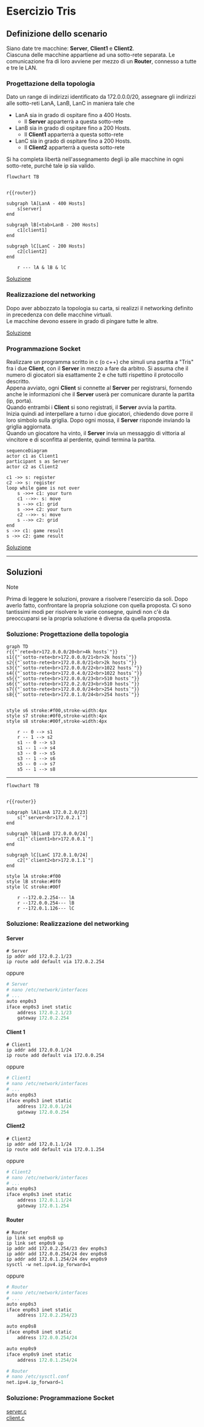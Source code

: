 # Esercizio Tris

## Definizione dello scenario

Siano date tre macchine: **Server**, **Client1** e **Client2**.  
Ciascuna delle macchine appartiene ad una sotto-rete separata.
Le comunicazione fra di loro avviene per mezzo di un **Router**, connesso a tutte e tre le LAN.

### Progettazione della topologia

Dato un range di indirizzi identificato da $172.0.0.0/20$, assegnare gli indirizzi alle sotto-reti LanA, LanB, LanC in maniera tale che

- LanA sia in grado di ospitare fino a 400 Hosts.
  - Il **Server** apparterrà a questa sotto-rete
- LanB sia in grado di ospitare fino a 200 Hosts.
  - Il **Client1** apparterrà a questa sotto-rete
- LanC sia in grado di ospitare fino a 200 Hosts.
  - Il **Client2** apparterrà a questa sotto-rete

Si ha completa libertà nell'assegnamento degli ip alle macchine in ogni sotto-rete, purché tale ip sia valido.

```mermaid
flowchart TB


r{{router}}

subgraph lA[LanA - 400 Hosts]
    s[server]
end

subgraph lB[<tab>LanB - 200 Hosts]
    c1[client1]
end

subgraph lC[LanC - 200 Hosts]
    c2[client2]
end

    r --- lA & lB & lC
```

[Soluzione](#soluzione-progettazione-della-topologia)

### Realizzazione del networking

Dopo aver abbozzato la topologia su carta, si realizzi il networking definito in precedenza con delle macchine virtuali.  
Le macchine devono essere in grado di pingare tutte le altre.

[Soluzione](#soluzione-realizzazione-del-networking)

### Programmazione Socket

Realizzare un programma scritto in c (o c++) che simuli una partita a "Tris" fra i due **Client**, con il **Server** in mezzo a fare da arbitro.
Si assuma che il numero di giocatori sia esattamente 2 e che tutti rispettino il protocollo descritto.  
Appena avviato, ogni **Client** si connette al **Server** per registrarsi, fornendo anche le informazioni che il **Server** userà per comunicare durante la partita (ip, porta).  
Quando entrambi i **Client** si sono registrati, il **Server** avvia la partita.  
Inizia quindi ad interpellare a turno i due giocatori, chiedendo dove porre il loro simbolo sulla griglia.
Dopo ogni mossa, il **Server** risponde inviando la griglia aggiornata.  
Quando un giocatore ha vinto, il **Server** invia un messaggio di vittoria al vincitore e di sconfitta al perdente, quindi termina la partita.

```mermaid
sequenceDiagram
actor c1 as Client1
participant s as Server
actor c2 as Client2

c1 ->> s: register
c2 ->> s: register
loop while game is not over
    s ->>+ c1: your turn
    c1 -->>- s: move
    s -->> c1: grid
    s ->>+ c2: your turn
    c2 -->>- s: move
    s -->> c2: grid
end
s ->> c1: game result
s ->> c2: game result
```

[Soluzione](#soluzione-programmazione-socket)

---

## Soluzioni

> [!Note]  
> Prima di leggere le soluzioni, provare a risolvere l'esercizio da soli.
> Dopo averlo fatto, confrontare la propria soluzione con quella proposta.
> Ci sono tantissimi modi per risolvere le varie consegne, quindi non c'è da preoccuparsi se la propria soluzione è diversa da quella proposta.

### Soluzione: Progettazione della topologia

```mermaid
graph TD
r{{"`rete<br>172.0.0.0/20<br>4k hosts`"}}
s1{{"`sotto-rete<br>172.0.0.0/21<br>2k hosts`"}}
s2{{"`sotto-rete<br>172.0.8.0/21<br>2k hosts`"}}
s3{{"`sotto-rete<br>172.0.0.0/22<br>1022 hosts`"}}
s4{{"`sotto-rete<br>172.0.4.0/22<br>1022 hosts`"}}
s5{{"`sotto-rete<br>172.0.0.0/23<br>510 hosts`"}}
s6{{"`sotto-rete<br>172.0.2.0/23<br>510 hosts`"}}
s7{{"`sotto-rete<br>172.0.0.0/24<br>254 hosts`"}}
s8{{"`sotto-rete<br>172.0.1.0/24<br>254 hosts`"}}


style s6 stroke:#f00,stroke-width:4px
style s7 stroke:#0f0,stroke-width:4px
style s8 stroke:#00f,stroke-width:4px

    r -- 0 --> s1
    r -- 1 --> s2
    s1 -- 0 --> s3
    s1 -- 1 --> s4
    s3 -- 0 --> s5
    s3 -- 1 --> s6
    s5 -- 0 --> s7
    s5 -- 1 --> s8
```

---

```mermaid
flowchart TB


r{{router}}

subgraph lA[LanA 172.0.2.0/23]
    s["`server<br>172.0.2.1`"]
end

subgraph lB[LanB 172.0.0.0/24]
    c1["`client1<br>172.0.0.1`"]
end

subgraph lC[LanC 172.0.1.0/24]
    c2["`client2<br>172.0.1.1`"]
end

style lA stroke:#f00
style lB stroke:#0f0
style lC stroke:#00f

    r --172.0.2.254--- lA
    r --172.0.0.254--- lB
    r --172.0.1.126--- lC
```

### Soluzione: Realizzazione del networking

#### Server

```shell
# Server
ip addr add 172.0.2.1/23
ip route add default via 172.0.2.254
```

oppure

```py
# Server
# nano /etc/network/interfaces
# ...
auto enp0s3
iface enp0s3 inet static
    address 172.0.2.1/23
    gateway 172.0.2.254
```

#### Client 1

```shell
# Client1
ip addr add 172.0.0.1/24
ip route add default via 172.0.0.254
```

oppure

```py
# Client1
# nano /etc/network/interfaces
# ...
auto enp0s3
iface enp0s3 inet static
    address 172.0.0.1/24
    gateway 172.0.0.254

```

#### Client2

```shell
# Client2
ip addr add 172.0.1.1/24
ip route add default via 172.0.1.254
```

oppure

```py
# Client2
# nano /etc/network/interfaces
# ...
auto enp0s3
iface enp0s3 inet static
    address 172.0.1.1/24
    gateway 172.0.1.254
```

#### Router

```shell
# Router
ip link set enp0s8 up
ip link set enp0s9 up
ip addr add 172.0.2.254/23 dev enp0s3
ip addr add 172.0.0.254/24 dev enp0s8
ip addr add 172.0.1.254/24 dev enp0s9
sysctl -w net.ipv4.ip_forward=1
```

oppure

```py
# Router
# nano /etc/network/interfaces
# ...
auto enp0s3
iface enp0s3 inet static
    address 172.0.2.254/23

auto enp0s8
iface enp0s8 inet static
    address 172.0.0.254/24

auto enp0s9
iface enp0s9 inet static
    address 172.0.1.254/24
```

```py
# Router
# nano /etc/sysctl.conf
net.ipv4.ip_forward=1
```

### Soluzione: Programmazione Socket

[server.c](./server.c)  
[client.c](./client.c)
